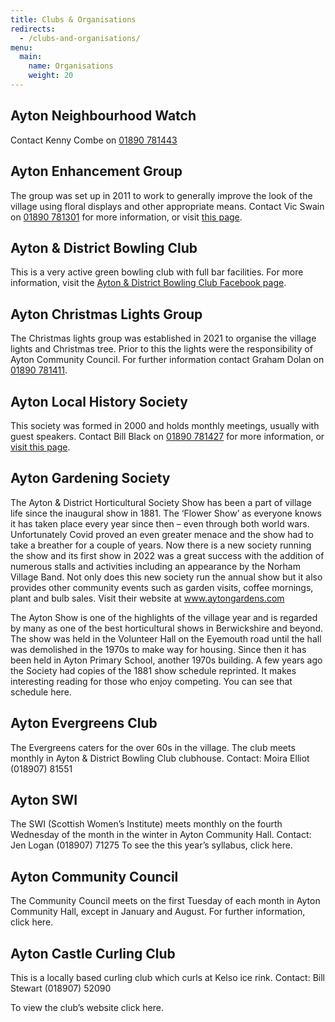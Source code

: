 ```yaml
---
title: Clubs & Organisations
redirects:
  - /clubs-and-organisations/
menu:
  main:
    name: Organisations
    weight: 20
---
```


## Ayton Neighbourhood Watch

Contact Kenny Combe on [01890 781443](tel:00441890781443)

## Ayton Enhancement Group

The group was set up in 2011 to work to generally improve the look of the village using floral displays and other appropriate means. Contact Vic Swain on [01890 781301](tel:00441890781301) for more information, or visit [this page](/ayton-enhancement-group/).

## Ayton & District Bowling Club

This is a very active green bowling club with full bar facilities. For more information, visit the [Ayton & District Bowling Club Facebook page](https://www.facebook.com/AytonDistrictBowlingClub/).

## Ayton Christmas Lights Group

The Christmas lights group was established in 2021 to organise the village lights and Christmas tree. Prior to this the lights were the responsibility of Ayton Community Council. For further information contact Graham Dolan on [01890 781411](tel:00441890781411).

## Ayton Local History Society

This society was formed in 2000 and holds monthly meetings, usually with guest speakers. Contact Bill Black on [01890 781427](tel:00441890781427) for more information, or [visit this page](/ayton-local-history-society/).

## Ayton Gardening Society

The Ayton & District Horticultural Society Show has been a part of village life since the inaugural show in 1881. The ‘Flower Show’ as everyone knows it has taken place every year since then – even through both world wars.
Unfortunately Covid proved an even greater menace and the show had to take a breather for a couple of years.
Now there is a new society running the show and its first show in 2022 was a great success with the addition of numerous stalls and activities including an appearance by the Norham Village Band.
Not only does this new society run the annual show but it also provides other community events such as garden visits, coffee mornings, plant and bulb sales.
Visit their website at www.aytongardens.com

The Ayton Show is one of the highlights of the village year and is regarded by many as one of the best horticultural shows in Berwickshire and beyond. The show was held in the Volunteer Hall on the Eyemouth road until the hall was demolished in the 1970s to make way for housing. Since then it has been held in Ayton Primary School, another 1970s building. A few years ago the Society had copies of the 1881 show schedule reprinted. It makes interesting reading for those who enjoy competing. You can see that
schedule here.

## Ayton Evergreens Club

The Evergreens caters for the over 60s in the village. The club meets monthly in Ayton & District Bowling Club clubhouse. Contact: Moira Elliot    (018907) 81551

## Ayton SWI

The SWI (Scottish Women’s Institute) meets monthly on the fourth Wednesday of the month in the winter in Ayton Community Hall. Contact: Jen Logan  (018907) 71275  To see the this year’s syllabus, click here.

## Ayton Community Council

The Community Council meets on the first Tuesday of each month in Ayton Community Hall, except in January and August. For further information, click here.

## Ayton Castle Curling Club

This is a locally based curling club which curls at Kelso ice rink. Contact: Bill Stewart    (018907) 52090

To view the club’s website click here.
